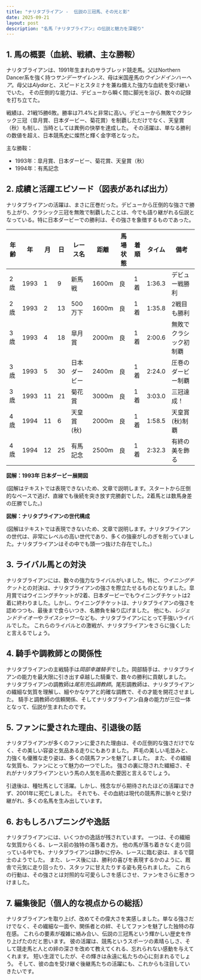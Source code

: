 ```yaml
---
title: "ナリタブライアン -  伝説の三冠馬、その光と影"
date: 2025-09-21
layout: post
description: "名馬『ナリタブライアン』の伝説と魅力を深堀り"
---
```


## 1. 馬の概要（血統、戦績、主な勝鞍）

ナリタブライアンは、1991年生まれのサラブレッド競走馬。父はNorthern Dancer系を強く持つ*サンデーサイレンス*、母は米国産馬の*ウインドインハーヘア*。母父は*Alydar*と、スピードとスタミナを兼ね備えた強力な血統を受け継いでいた。  その圧倒的な能力は、デビューから瞬く間に脚光を浴び、数々の記録を打ち立てた。

戦績は、21戦15勝6敗。勝率は71.4%と非常に高い。デビューから無敗でクラシック三冠（皐月賞、日本ダービー、菊花賞）を制覇しただけでなく、天皇賞（秋）も制し、当時としては異例の快挙を達成した。  その活躍は、単なる勝利の数値を超え、日本競馬史に燦然と輝く金字塔となった。

主な勝鞍：

* 1993年：皐月賞、日本ダービー、菊花賞、天皇賞（秋）
* 1994年：有馬記念


## 2. 成績と活躍エピソード（図表があれば出力）

ナリタブライアンの活躍は、まさに圧巻だった。デビューから圧倒的な強さで勝ち上がり、クラシック三冠を無敗で制覇したことは、今でも語り継がれる伝説となっている。特に日本ダービーでの勝利は、その強さを象徴するものであった。

| 年齢 | 年 | 月 | 日 | レース名 | 距離 | 馬場状態 | 着順 | タイム | 備考 |
|---|---|---|---|---|---|---|---|---|---|
| 2歳 | 1993 | 1 | 9 | 新馬戦 | 1600m | 良 | 1着 | 1:36.3 | デビュー戦勝利 |
| 2歳 | 1993 | 2 | 13 | 500万下 | 1600m | 良 | 1着 | 1:35.8 | 2戦目も勝利 |
| 3歳 | 1993 | 4 | 18 | 皐月賞 | 2000m | 良 | 1着 | 2:00.6 | 無敗でクラシック初制覇 |
| 3歳 | 1993 | 5 | 30 | 日本ダービー | 2400m | 良 | 1着 | 2:24.0 | 圧巻のダービー制覇 |
| 3歳 | 1993 | 11 | 21 | 菊花賞 | 3000m | 良 | 1着 | 3:03.0 | 三冠達成！ |
| 4歳 | 1994 | 11 | 6 | 天皇賞(秋) | 2000m | 良 | 1着 | 1:58.5 | 天皇賞(秋)制覇 |
| 4歳 | 1994 | 12 | 25 | 有馬記念 | 2500m | 良 | 1着 | 2:32.3 | 有終の美を飾る |


**図解：1993年 日本ダービー展開図**

(図解はテキストでは表現できないため、文章で説明します。スタートから圧倒的なペースで逃げ、直線でも後続を突き放す完勝劇でした。2着馬とは数馬身差の圧勝でした。)

**図解：ナリタブライアンの世代構成**

(図解はテキストでは表現できないため、文章で説明します。ナリタブライアンの世代は、非常にレベルの高い世代であり、多くの強豪がしのぎを削っていました。ナリタブライアンはその中でも頭一つ抜けた存在でした。)


## 3. ライバル馬との対決

ナリタブライアンには、数々の強力なライバルがいました。特に、*ウイニングチケット*との対決は、ナリタブライアンの強さを際立たせるものとなりました。皐月賞ではウイニングチケットが2着、日本ダービーでもウイニングチケットは2着に終わりました。しかし、ウイニングチケットは、ナリタブライアンの強さを認めつつも、最後まで食らいつき、名勝負を繰り広げました。  他にも、*レジェンドテイオー*や*ライスシャワー*なども、ナリタブライアンにとって手強いライバルでした。  これらのライバルとの激戦が、ナリタブライアンをさらに強くしたと言えるでしょう。


## 4. 騎手や調教師との関係性

ナリタブライアンの主戦騎手は*岡部幸雄騎手*でした。岡部騎手は、ナリタブライアンの能力を最大限に引き出す卓越した騎乗で、数々の勝利に貢献しました。  ナリタブライアンの調教師は*尾形充弘調教師*。尾形調教師は、ナリタブライアンの繊細な気質を理解し、細やかなケアと的確な調教で、その才能を開花させました。  騎手と調教師の信頼関係、そしてナリタブライアン自身の能力が三位一体となって、伝説が生まれたのです。


## 5. ファンに愛された理由、引退後の話

ナリタブライアンが多くのファンに愛された理由は、その圧倒的な強さだけでなく、その美しい容姿と気品ある走りにもありました。  芦毛の美しい毛並みと、力強くも優雅な走り姿は、多くの競馬ファンを魅了しました。  また、その繊細な気質も、ファンにとって魅力の一つでした。  強さの裏に隠された繊細さ、それがナリタブライアンという馬の人気を高めた要因と言えるでしょう。

引退後は、種牡馬として活躍。しかし、残念ながら期待されたほどの活躍はできず、2001年に死亡しました。  それでも、その血統は現代の競馬界に脈々と受け継がれ、多くの名馬を生み出しています。


## 6. おもしろハプニングや逸話

ナリタブライアンには、いくつかの逸話が残されています。  一つは、その繊細な気質からくる、レース前の独特の落ち着き方。  他の馬が落ち着きなく走り回っている中でも、ナリタブライアンは静かに佇み、レースに臨む姿は、まるで闘士のようでした。  また、レース後には、勝利の喜びを表現するかのように、厩舎で元気に走り回ったり、スタッフに甘えたりする姿も見られました。  これらの行動は、その強さとは対照的な可愛らしさを感じさせ、ファンをさらに惹きつけました。


## 7. 編集後記（個人的な視点からの総括）

ナリタブライアンを取り上げ、改めてその偉大さを実感しました。単なる強さだけでなく、その繊細な一面や、関係者との絆、そしてファンを魅了した独特の存在感。  これらの要素が複雑に絡み合い、伝説の三冠馬という輝かしい歴史を作り上げたのだと思います。  彼の活躍は、競馬というスポーツの素晴らしさ、そして競走馬と人との絆の深さを改めて教えてくれる、忘れられない感動を与えてくれます。  短い生涯でしたが、その輝きは永遠に私たちの心に刻まれるでしょう。  そして、彼の血を受け継ぐ後継馬たちの活躍にも、これからも注目していきたいです。
